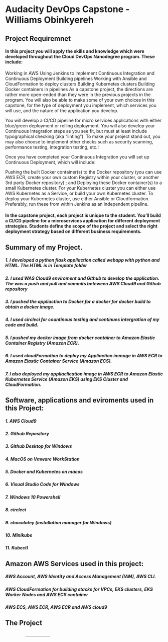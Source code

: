 # Audacity DevOps Capstone -Williams Obinkyereh

## Project Requiremnet

#### In this project you will apply the skills and knowledge which were developed throughout the Cloud DevOps Nanodegree program. These include:

Working in AWS
Using Jenkins to implement Continuous Integration and Continuous Deployment
Building pipelines
Working with Ansible and CloudFormation to deploy clusters
Building Kubernetes clusters
Building Docker containers in pipelines
As a capstone project, the directions are rather more open-ended than they were in the previous projects in the program. You will also be able to make some of your own choices in this capstone, for the type of deployment you implement, which services you will use, and the nature of the application you develop.

You will develop a CI/CD pipeline for micro services applications with either blue/green deployment or rolling deployment. You will also develop your Continuous Integration steps as you see fit, but must at least include typographical checking (aka “linting”). To make your project stand out, you may also choose to implement other checks such as security scanning, performance testing, integration testing, etc.!

Once you have completed your Continuous Integration you will set up Continuous Deployment, which will include:

Pushing the built Docker container(s) to the Docker repository (you can use AWS ECR, create your own custom Registry within your cluster, or another 3rd party Docker repository) ; and
Deploying these Docker container(s) to a small Kubernetes cluster. For your Kubernetes cluster you can either use AWS Kubernetes as a Service, or build your own Kubernetes cluster. To deploy your Kubernetes cluster, use either Ansible or Cloudformation. Preferably, run these from within Jenkins as an independent pipeline.

#### In the capstone project, each project is unique to the student. You’ll build a CI/CD pipeline for a microservices application for different deployment strategies. Students define the scope of the project and select the right deployment strategy based on different business requirements.


## Summary of my Project.

##### 1. I developed a python flask appliaction called webapp with python and HTML. The HTML is in Template folder
##### 2. I used WAS Cloud9 enviroment and Github to develop the application. The was a push and pull and commits beteween AWS Cloud9 and Github repository
##### 3. I pushed the appliaction to Docker for a docker for docker build to obtain a docker image.
##### 4. I used circleci for countinous testing  and continues intergration of my code and build.
##### 5. I pushed my docker image from docker container to Amazon Elastic Container Registry (Amazon ECR).
##### 6. I used cloudFormation to deploy my Appliaction immage in AWS ECR to Amazon Elastic Container Service (Amazon ECS).
##### 7. I also deployed my appliaclication image in AWS ECR to Amazon Elastic Kubernetes Service (Amazon EKS) using EKS Cluster and CloudFormation.

## Software, applications and eviroments used in this Project:
##### 1. AWS Cloud9
##### 2. Github Repository
##### 3. Github Desktop for Windows
##### 4. MacOS on Vmware WorkStation
##### 5. Docker and Kubernetes on macos
##### 6. Visual Studio Code for Windows
##### 7. Windows 10 Powershell
##### 8. circleci
##### 9. chocolatey (installation manager for Windows)
##### 10. Minikube
##### 11. Kubectl

## Amazon AWS Services used in this project:
##### AWS Account, AWS Identity and Access Management (IAM), AWS CLI.
##### AWS CloudFormation for building stacks for VPCs, EKS clusters, EKS Worker Nodes and AWS ECS container
##### AWS ECS, AWS ECR, AWS ECR and AWS cloud9

##           The Project
             ___________


    

